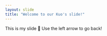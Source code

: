 ```yaml
---
layout: slide
title: "Welcome to our Kuo's slide!"
---
```

This is my slide :tada:
Use the left arrow to go back!
